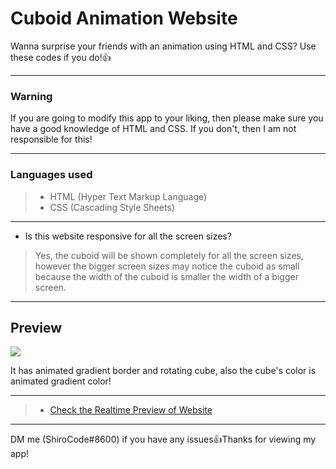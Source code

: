 # Cuboid Animation Website

Wanna surprise your friends with an animation using HTML and CSS? Use these codes if you do!👍

---

### Warning

If you are going to modify this app to your liking, then please make sure you have a good knowledge of HTML and CSS.
If you don't, then I am not responsible for this!

---

### Languages used

> - HTML (Hyper Text Markup Language)
> - CSS (Cascading Style Sheets)

---

- Is this website responsive for all the screen sizes?

> Yes, the cuboid will be shown completely for all the screen sizes, however the bigger screen sizes may notice the cuboid as small because the width of the cuboid is smaller the width of a bigger screen.

---

## Preview

<img src="https://media.discordapp.net/attachments/926000760154644513/938415829140250694/unknown.png?width=796&height=448">

It has animated gradient border and rotating cube, also the cube's color is animated gradient color!

---

> - [Check the Realtime Preview of Website](https://dev--cuboid-animation-website.shirocode.autocode.gg/)

---

DM me (ShiroCode#8600) if you have any issues👍Thanks for viewing my app!
